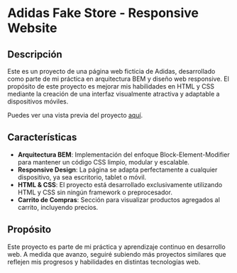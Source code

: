 # Adidas Fake Store - Responsive Website

## Descripción

Este es un proyecto de una página web ficticia de Adidas, desarrollado como parte de mi práctica en arquitectura BEM y diseño web responsive. El propósito de este proyecto es mejorar mis habilidades en HTML y CSS mediante la creación de una interfaz visualmente atractiva y adaptable a dispositivos móviles.

Puedes ver una vista previa del proyecto [aquí](https://raulexg.github.io/Codetogether/).

## Características

- **Arquitectura BEM**: Implementación del enfoque Block-Element-Modifier para mantener un código CSS limpio, modular y escalable.
- **Responsive Design**: La página se adapta perfectamente a cualquier dispositivo, ya sea escritorio, tablet o móvil.
- **HTML & CSS**: El proyecto está desarrollado exclusivamente utilizando HTML y CSS sin ningún framework o preprocesador.
- **Carrito de Compras**: Sección para visualizar productos agregados al carrito, incluyendo precios.

## Propósito

Este proyecto es parte de mi práctica y aprendizaje continuo en desarrollo web. A medida que avanzo, seguiré subiendo más proyectos similares que reflejen mis progresos y habilidades en distintas tecnologías web.
